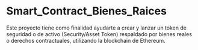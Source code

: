 # Smart_Contract_Bienes_Raices
Este proyecto tiene como finalidad ayudarte a crear y lanzar un token de seguridad o de activo (Security/Asset Token) respaldado por bienes reales o derechos contractuales, utilizando la blockchain de Ethereum.
